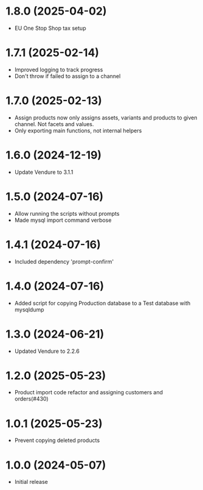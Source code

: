 # 1.8.0 (2025-04-02)

- EU One Stop Shop tax setup

# 1.7.1 (2025-02-14)

- Improved logging to track progress
- Don't throw if failed to assign to a channel

# 1.7.0 (2025-02-13)

- Assign products now only assigns assets, variants and products to given channel. Not facets and values.
- Only exporting main functions, not internal helpers

# 1.6.0 (2024-12-19)

- Update Vendure to 3.1.1

# 1.5.0 (2024-07-16)

- Allow running the scripts without prompts
- Made mysql import command verbose

# 1.4.1 (2024-07-16)

- Included dependency 'prompt-confirm'

# 1.4.0 (2024-07-16)

- Added script for copying Production database to a Test database with mysqldump

# 1.3.0 (2024-06-21)

- Updated Vendure to 2.2.6

# 1.2.0 (2025-05-23)

- Product import code refactor and assigning customers and orders(#430)

# 1.0.1 (2025-05-23)

- Prevent copying deleted products

# 1.0.0 (2024-05-07)

- Initial release

